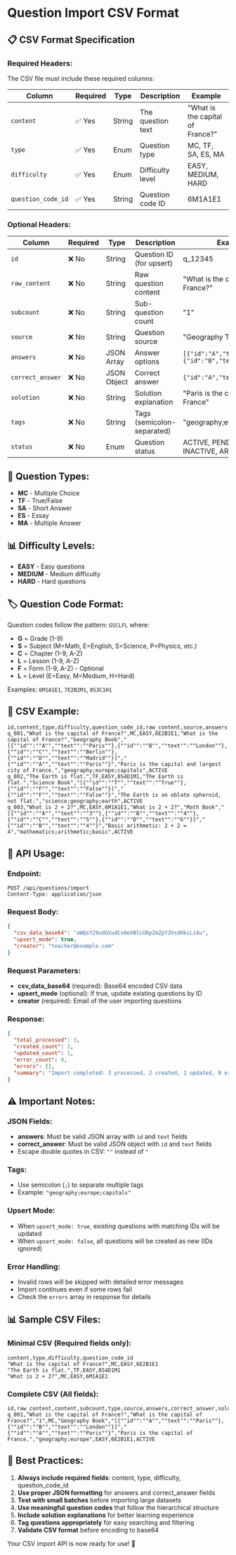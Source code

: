 # Question Import CSV Format

## 📋 **CSV Format Specification**

### **Required Headers:**
The CSV file must include these required columns:

| Column | Required | Type | Description | Example |
|--------|----------|------|-------------|---------|
| `content` | ✅ Yes | String | The question text | "What is the capital of France?" |
| `type` | ✅ Yes | Enum | Question type | MC, TF, SA, ES, MA |
| `difficulty` | ✅ Yes | Enum | Difficulty level | EASY, MEDIUM, HARD |
| `question_code_id` | ✅ Yes | String | Question code ID | 6M1A1E1 |

### **Optional Headers:**
| Column | Required | Type | Description | Example |
|--------|----------|------|-------------|---------|
| `id` | ❌ No | String | Question ID (for upsert) | q_12345 |
| `raw_content` | ❌ No | String | Raw question content | "What is the capital of France?" |
| `subcount` | ❌ No | String | Sub-question count | "1" |
| `source` | ❌ No | String | Question source | "Geography Textbook Ch.1" |
| `answers` | ❌ No | JSON Array | Answer options | `[{"id":"A","text":"Paris"},{"id":"B","text":"London"}]` |
| `correct_answer` | ❌ No | JSON Object | Correct answer | `{"id":"A","text":"Paris"}` |
| `solution` | ❌ No | String | Solution explanation | "Paris is the capital of France" |
| `tags` | ❌ No | String | Tags (semicolon-separated) | "geography;europe;capitals" |
| `status` | ❌ No | Enum | Question status | ACTIVE, PENDING, INACTIVE, ARCHIVED |

## 🎯 **Question Types:**
- **MC** - Multiple Choice
- **TF** - True/False  
- **SA** - Short Answer
- **ES** - Essay
- **MA** - Multiple Answer

## 📊 **Difficulty Levels:**
- **EASY** - Easy questions
- **MEDIUM** - Medium difficulty
- **HARD** - Hard questions

## 🏷️ **Question Code Format:**
Question codes follow the pattern: `GSCLFL` where:
- **G** = Grade (1-9)
- **S** = Subject (M=Math, E=English, S=Science, P=Physics, etc.)
- **C** = Chapter (1-9, A-Z)
- **L** = Lesson (1-9, A-Z)
- **F** = Form (1-9, A-Z) - Optional
- **L** = Level (E=Easy, M=Medium, H=Hard)

Examples: `6M1A1E1`, `7E2B2M1`, `8S3C1H1`

## 📝 **CSV Example:**

```csv
id,content,type,difficulty,question_code_id,raw_content,source,answers,correct_answer,solution,tags,status
q_001,"What is the capital of France?",MC,EASY,6E2B1E1,"What is the capital of France?","Geography Book","[{""id"":""A"",""text"":""Paris""},{""id"":""B"",""text"":""London""},{""id"":""C"",""text"":""Berlin""},{""id"":""D"",""text"":""Madrid""}]","{""id"":""A"",""text"":""Paris""}","Paris is the capital and largest city of France.","geography;europe;capitals",ACTIVE
q_002,"The Earth is flat.",TF,EASY,8S4D1M1,"The Earth is flat.","Science Book","[{""id"":""T"",""text"":""True""},{""id"":""F"",""text"":""False""}]","{""id"":""F"",""text"":""False""}","The Earth is an oblate spheroid, not flat.","science;geography;earth",ACTIVE
q_003,"What is 2 + 2?",MC,EASY,6M1A1E1,"What is 2 + 2?","Math Book","[{""id"":""A"",""text"":""3""},{""id"":""B"",""text"":""4""},{""id"":""C"",""text"":""5""},{""id"":""D"",""text"":""6""}]","{""id"":""B"",""text"":""4""}","Basic arithmetic: 2 + 2 = 4","mathematics;arithmetic;basic",ACTIVE
```

## 🚀 **API Usage:**

### **Endpoint:**
```
POST /api/questions/import
Content-Type: application/json
```

### **Request Body:**
```json
{
  "csv_data_base64": "aWQsY29udGVudCx0eXBlLGRpZmZpY3VsdHksLi4u",
  "upsert_mode": true,
  "creator": "teacher@example.com"
}
```

### **Request Parameters:**
- **csv_data_base64** (required): Base64 encoded CSV data
- **upsert_mode** (optional): If true, update existing questions by ID
- **creator** (required): Email of the user importing questions

### **Response:**
```json
{
  "total_processed": 3,
  "created_count": 2,
  "updated_count": 1,
  "error_count": 0,
  "errors": [],
  "summary": "Import completed: 3 processed, 2 created, 1 updated, 0 errors"
}
```

## ⚠️ **Important Notes:**

### **JSON Fields:**
- **answers**: Must be valid JSON array with `id` and `text` fields
- **correct_answer**: Must be valid JSON object with `id` and `text` fields
- Escape double quotes in CSV: `""` instead of `"`

### **Tags:**
- Use semicolon (`;`) to separate multiple tags
- Example: `"geography;europe;capitals"`

### **Upsert Mode:**
- When `upsert_mode: true`, existing questions with matching IDs will be updated
- When `upsert_mode: false`, all questions will be created as new (IDs ignored)

### **Error Handling:**
- Invalid rows will be skipped with detailed error messages
- Import continues even if some rows fail
- Check the `errors` array in response for details

## 📊 **Sample CSV Files:**

### **Minimal CSV (Required fields only):**
```csv
content,type,difficulty,question_code_id
"What is the capital of France?",MC,EASY,6E2B1E1
"The Earth is flat.",TF,EASY,8S4D1M1
"What is 2 + 2?",MC,EASY,6M1A1E1
```

### **Complete CSV (All fields):**
```csv
id,raw_content,content,subcount,type,source,answers,correct_answer,solution,tags,difficulty,question_code_id,status
q_001,"What is the capital of France?","What is the capital of France?","1",MC,"Geography Book","[{""id"":""A"",""text"":""Paris""},{""id"":""B"",""text"":""London""}]","{""id"":""A"",""text"":""Paris""}","Paris is the capital of France.","geography;europe",EASY,6E2B1E1,ACTIVE
```

## 🎯 **Best Practices:**

1. **Always include required fields**: content, type, difficulty, question_code_id
2. **Use proper JSON formatting** for answers and correct_answer fields
3. **Test with small batches** before importing large datasets
4. **Use meaningful question codes** that follow the hierarchical structure
5. **Include solution explanations** for better learning experience
6. **Tag questions appropriately** for easy searching and filtering
7. **Validate CSV format** before encoding to base64

Your CSV import API is now ready for use! 🎉
